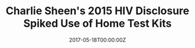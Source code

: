 ---
date: '2017-05-18T00:00:00Z'
external_link: https://web.archive.org/web/20210616041143/https://consumer.healthday.com/aids-information-1/aids-and-hiv-sexually-transmitted-diseases-news-607/charlie-sheen-s-2015-hiv-disclosure-spiked-use-of-home-test-kits-722712.html
image:
  focal_point: Smart
original_link: https://consumer.healthday.com/aids-information-1/aids-and-hiv-sexually-transmitted-diseases-news-607/charlie-sheen-s-2015-hiv-disclosure-spiked-use-of-home-test-kits-722712.html
summary: '"Charlie Sheen''s disclosure is potentially the most significant domestic
  HIV prevention event in the last decade," said study author John Ayers, a research
  professor with the university''s Graduate School of Public Health. But the number
  of stories grew by 265 percent on the day of Sheen''s disclosure, to around 25 per
  1,000, the researchers found. Sheen''s disclosure could potentially have a more
  pronounced effect," Leas added. That is why announcements like this result in people
  not only googling Charlie Sheen but googling information about HIV prevention and
  testing." More informationFor more about HIV prevention, visit the U.S. Centers
  for Disease Control and Prevention.'
title: Charlie Sheen's 2015 HIV Disclosure Spiked Use of Home Test Kits
---